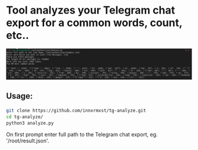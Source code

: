 # Tool analyzes your Telegram chat export for a common words, count, etc..

![alt text](https://github.com/R4v3nG/tg-analyze-messages/blob/main/example.png?raw=true)

## Usage:
```bash
git clone https://github.com/innxrmxst/tg-analyze.git
cd tg-analyze/
python3 analyze.py
```
On first prompt enter full path to the Telegram chat export, eg. '/root/result.json'.

